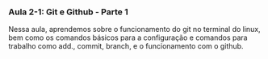### Aula 2-1: Git e Github - Parte 1

Nessa aula, aprendemos sobre o funcionamento do git no terminal do linux, bem como os comandos básicos para a configuração e comandos para trabalho como add., commit, branch, e o funcionamento com o github. 
